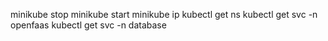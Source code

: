 minikube stop
minikube start
minikube ip
kubectl get ns
kubectl get svc -n openfaas
kubectl get svc -n database